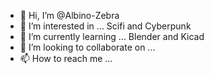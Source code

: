 - 👋 Hi, I’m @Albino-Zebra
- 👀 I’m interested in ... Scifi and Cyberpunk 
- 🌱 I’m currently learning ... Blender and Kicad
- 💞️ I’m looking to collaborate on ...
- 📫 How to reach me ...

<!---
Albino-Zebra/Albino-Zebra is a ✨ special ✨ repository because its `README.md` (this file) appears on your GitHub profile.
You can click the Preview link to take a look at your changes.
--->
